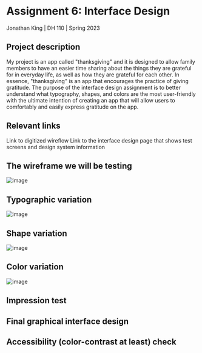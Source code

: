 # Assignment 6: Interface Design

Jonathan King | DH 110 | Spring 2023

## Project description

My project is an app called "thanksgiving" and it is designed to allow family members to have an easier time sharing about the things they are grateful for in everyday life, as well as how they are grateful for each other. In essence, "thanksgiving" is an app that encourages the practice of giving gratitude. The purpose of the interface design assignment is to better understand what typography, shapes, and colors are the most user-friendly with the ultimate intention of creating an app that will allow users to comfortably and easily express gratitude on the app.

## Relevant links
Link to digitized wireflow
Link to the interface design page that shows test screens and design system information

## The wireframe we will be testing

![image](https://github.com/ilovejungkook/DH110-JONATHAN-KING/assets/87508730/73a95a5a-1952-4705-8d0a-acd5421ca7b7)

## Typographic variation

![image](https://github.com/ilovejungkook/DH110-JONATHAN-KING/assets/87508730/7b1cbff1-8a34-452e-9899-c3eb8643804f)

## Shape variation

![image](https://github.com/ilovejungkook/DH110-JONATHAN-KING/assets/87508730/b832769e-1d12-496d-a552-392fd9c56d31)

## Color variation

![image](https://github.com/ilovejungkook/DH110-JONATHAN-KING/assets/87508730/40ae57d6-2793-4008-8c8b-e615d5562e78)

## Impression test

## Final graphical interface design

## Accessibility (color-contrast at least) check

